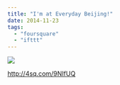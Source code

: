 ```yaml
---
title: "I'm at Everyday Beijing!"
date: 2014-11-23
tags: 
  - "foursquare"
  - "ifttt"
---
```


![](images/1leKhr1)  
  
http://4sq.com/9NIfUQ
